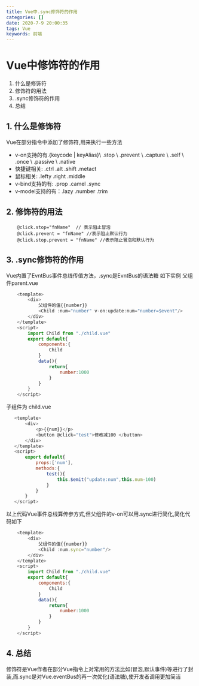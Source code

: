 ```yaml
---
title: Vue中.sync修饰符的作用
categories: []
date: 2020-7-9 20:00:35
tags: Vue
keywords: 前端 
---
```


# Vue中修饰符的作用
1. 什么是修饰符
2. 修饰符的用法
3. .sync修饰符的作用
4. 总结

## 1. 什么是修饰符

Vue在部分指令中添加了修饰符,用来执行一些方法
* v-on支持的有.{keycode | keyAlias}\ .stop \ .prevent \ .capture \ .self \ .once \ .passive \ .native
* 快捷键相关: .ctrl .alt .shift .metact
* 鼠标相关: .lefty .right .middle
* v-bind支持的有: .prop .camel .sync
* v-model支持的有：.lazy .number .trim

## 2. 修饰符的用法
```javascrpt
    @click.stop="fnName"  // 表示阻止冒泡
    @click.prevent = "fnName" //表示阻止默认行为
    @click.stop.prevent = "fnName" //表示阻止冒泡和默认行为
```


## 3. .sync修饰符的作用
Vue内置了EvntBus事件总线传值方法，.sync是EvntBus的语法糖
如下实例
父组件parent.vue

```javascript
    <template>
        <div>
            父组件的值{{number}}
            <Child :num="number" v-on:update:num="number=$event"/>
        </div>
    </template>
    <script>
        import Child from "./child.vue"
        export default{
            components:{
                Child
            }
            data(){
                return{
                    number:1000
                }
            }
        }
    </script>
```

 子组件为 child.vue
 
 ```javascript
    <template>
        <div>
            <p>{{num}}</p>
            <button @click="test">修改减100 </button>
        </div>
    </template>
    <script>
        export default{
            props:['num'],
            methods:{
                test(){
                    this.$emit("update:num",this.num-100)
                }
            }
        }
    </script>
 ```
以上代码Vue事件总线算传参方式,但父组件的v-on可以用.sync进行简化,简化代码如下

```javascript
    <template>
        <div>
            父组件的值{{number}}
            <Child :num.sync="number"/>
        </div>
    </template>
    <script>
        import Child from "./child.vue"
        export default{
            components:{
                Child
            }
            data(){
                return{
                    number:1000
                }
            }
        }
    </script>
```

## 4. 总结
修饰符是Vue作者在部分Vue指令上对常用的方法比如(冒泡,默认事件)等进行了封装,而.sync是对Vue.eventBus的再一次优化(语法糖),使开发者调用更加简洁





